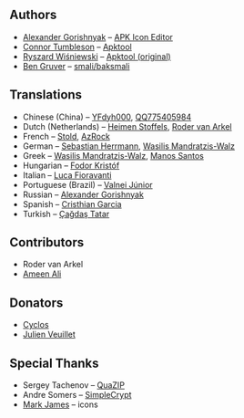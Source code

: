## Authors
- [Alexander Gorishnyak](https://github.com/kefir500) – [APK Icon Editor](https://github.com/kefir500/apk-icon-editor)
- [Connor Tumbleson](https://github.com/iBotPeaches) – [Apktool](https://github.com/iBotPeaches/Apktool)
- [Ryszard Wiśniewski](https://github.com/brutall) – [Apktool (original)](https://github.com/brutall/brut.apktool)
- [Ben Gruver](https://github.com/JesusFreke) – [smali/baksmali](https://github.com/JesusFreke/smali)

## Translations
- Chinese (China) – [YFdyh000](https://www.transifex.com/accounts/profile/yfdyh000), [QQ775405984](https://www.transifex.com/accounts/profile/775405984)
- Dutch (Netherlands) – [Heimen Stoffels](https://www.transifex.com/accounts/profile/Vistaus), [Roder van Arkel](https://www.transifex.com/accounts/profile/Roder)
- French – [Stold](https://www.transifex.com/accounts/profile/Stold), [AzRock](https://www.transifex.com/accounts/profile/AzRock)
- German – [Sebastian Herrmann](https://www.transifex.com/accounts/profile/herrherrmann), [Wasilis Mandratzis-Walz](https://www.transifex.com/accounts/profile/beonex)
- Greek – [Wasilis Mandratzis-Walz](https://www.transifex.com/accounts/profile/beonex), [Manos Santos](https://www.transifex.com/accounts/profile/goldensacrum)
- Hungarian – [Fodor Kristóf](https://www.transifex.com/accounts/profile/MintiIceCream)
- Italian – [Luca Fioravanti](https://www.transifex.com/accounts/profile/fioravanti.luka)
- Portuguese (Brazil) – [Valnei Júnior](https://www.transifex.com/accounts/profile/valneijr)
- Russian – [Alexander Gorishnyak](https://www.transifex.com/accounts/profile/kefir500)
- Spanish – [Cristhian Garcia](https://www.transifex.com/accounts/profile/CristhianLP)
- Turkish – [Çağdaş Tatar](https://www.transifex.com/accounts/profile/echelon)

## Contributors
- Roder van Arkel
- [Ameen Ali](https://github.com/AmeenAli)

## Donators
- [Cyclos](http://www.cyclos.org)
- [Julien Veuillet](http://www.wakdev.com)

## Special Thanks
- Sergey Tachenov – [QuaZIP](http://quazip.sourceforge.net)
- Andre Somers – [SimpleCrypt](http://qt-project.org/wiki/Simple_encryption)
- [Mark James](http://www.famfamfam.com) – icons
